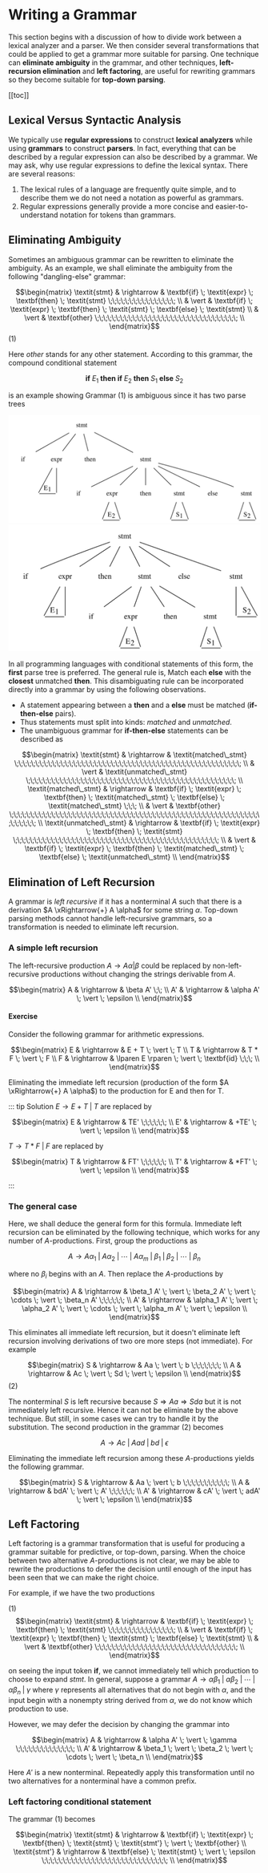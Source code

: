 # Writing a Grammar
This section begins with a discussion of how to divide work between a lexical analyzer and a parser. We then consider several transformations that could be applied to get a grammar more suitable for parsing. One technique can **eliminate ambiguity** in the grammar, and other techniques, **left-recursion elimination** and **left factoring**, are useful for rewriting grammars so they become suitable for **top-down parsing**.

[[toc]]

## Lexical Versus Syntactic Analysis
We typically use **regular expressions** to construct **lexical analyzers** while using **grammars** to construct **parsers**. In fact, everything that can be described by a regular expression can also be described by a grammar. We may ask, why use regular expressions to define the lexical syntax. There are several reasons:

1. The lexical rules of a language are frequently quite simple, and to describe them we do not need a notation as powerful as grammars.
1. Regular expressions generally provide a more concise and easier-to-understand notation for tokens than grammars.

## Eliminating Ambiguity
Sometimes an ambiguous grammar can be rewritten to eliminate the ambiguity. As an example, we shall eliminate the ambiguity from the following "dangling-else" grammar:

$$\begin{matrix}
\textit{stmt}   & \rightarrow   & \textbf{if} \; \textit{expr} \; \textbf{then} \; \textit{stmt} \;\;\;\;\;\;\;\;\;\;\;\;\;\;\;\; \\
                & \vert         & \textbf{if} \; \textit{expr} \; \textbf{then} \; \textit{stmt} \; \textbf{else} \; \textit{stmt} \\
                & \vert         & \textbf{other} \;\;\;\;\;\;\;\;\;\;\;\;\;\;\;\;\;\;\;\;\;\;\;\;\;\;\;\;\;\;\;\;\;\; \\
\end{matrix}$$ (1)

Here $other$ stands for any other statement. According to this grammar, the compound conditional statement

$$\textbf{if} \; E_1 \; \textbf{then} \; \textbf{if} \; E_2 \; \textbf{then} \; S_1 \; \textbf{else} \; S_2$$

is an example showing Grammar (1) is ambiguous since it has two parse trees

![ambiguity-1](../assets/graphs/syntax-analysis/writing-a-grammar/svg/ambiguity-1.svg)
![ambiguity-2](../assets/graphs/syntax-analysis/writing-a-grammar/svg/ambiguity-2.svg)

In all programming languages with conditional statements of this form, the **first** parse tree is preferred. The general rule is, Match each $\textbf{else}$ with the **closest** unmatched $\textbf{then}$. This disambiguating rule can be incorporated directly into a grammar by using the following observations.

- A statement appearing between a $\textbf{then}$ and a $\textbf{else}$ must be matched ($\textbf{if-then-else}$ pairs).
- Thus statements must split into kinds: $\textit{matched}$ and $\textit{unmatched}$.
- The unambiguous grammar for $\textbf{if-then-else}$ statements can be described as 

$$\begin{matrix}
\textit{stmt}               & \rightarrow   & \textit{matched\_stmt} \;\;\;\;\;\;\;\;\;\;\;\;\;\;\;\;\;\;\;\;\;\;\;\;\;\;\;\;\;\;\;\;\;\;\;\;\;\;\;\;\;\;\;\;\;\;\;\;\;\;\;\;\;\; \\
                            & \vert         & \textit{unmatched\_stmt} \;\;\;\;\;\;\;\;\;\;\;\;\;\;\;\;\;\;\;\;\;\;\;\;\;\;\;\;\;\;\;\;\;\;\;\;\;\;\;\;\;\;\;\;\;\;\;\;\;\; \\
\textit{matched\_stmt}      & \rightarrow   & \textbf{if} \; \textit{expr} \; \textbf{then} \; \textit{matched\_stmt} \; \textbf{else} \; \textit{matched\_stmt} \;\;\; \\
                            & \vert         & \textbf{other} \;\;\;\;\;\;\;\;\;\;\;\;\;\;\;\;\;\;\;\;\;\;\;\;\;\;\;\;\;\;\;\;\;\;\;\;\;\;\;\;\;\;\;\;\;\;\;\;\;\;\;\;\;\;\;\;\;\;\;\;\;\;\;\;\;\; \\
\textit{unmatched\_stmt}    & \rightarrow   & \textbf{if} \; \textit{expr} \; \textbf{then} \; \textit{stmt} \;\;\;\;\;\;\;\;\;\;\;\;\;\;\;\;\;\;\;\;\;\;\;\;\;\;\;\;\;\;\;\;\;\;\;\;\;\;\;\;\;\;\;\;\;\;\;\;\; \\
                            & \vert         & \textbf{if} \; \textit{expr} \; \textbf{then} \; \textit{matched\_stmt} \; \textbf{else} \; \textit{unmatched\_stmt} \\
\end{matrix}$$

## Elimination of Left Recursion
A grammar is *left recursive* if it has a nonterminal $A$ such that there is a derivation $A \xRightarrow{+} A \alpha$ for some string $\alpha$. Top-down parsing methods cannot handle left-recursive grammars, so a transformation is needed to eliminate left recursion.

### A simple left recursion
The left-recursive production $A \rightarrow A \alpha \vert \beta$ could be replaced by non-left-recursive productions without changing the strings derivable from $A$.

$$\begin{matrix}
A  & \rightarrow & \beta A' \;\; \\
A' & \rightarrow & \alpha A' \; \vert \; \epsilon \\
\end{matrix}$$

#### Exercise
Consider the following grammar for arithmetic expressions.

$$\begin{matrix}
E & \rightarrow & E + T \; \vert \; T \\
T & \rightarrow & T * F \; \vert \; F \\
F & \rightarrow & \lparen E \rparen \; \vert \; \textbf{id} \;\;\; \\
\end{matrix}$$

Eliminating the immediate left recursion (production of the form $A \xRightarrow{+} A \alpha$) to the production for E and then for T.

::: tip Solution
$E \rightarrow E + T \; \vert \; T$ are replaced by

$$\begin{matrix}
E  & \rightarrow & TE' \;\;\;\;\;\; \\
E' & \rightarrow & +TE' \; \vert \; \epsilon \\
\end{matrix}$$

$T \rightarrow T * F \; \vert \; F$ are replaced by

$$\begin{matrix}
T  & \rightarrow & FT' \;\;\;\;\;\; \\
T' & \rightarrow & *FT' \; \vert \; \epsilon \\
\end{matrix}$$

:::

### The general case
Here, we shall deduce the general form for this formula. Immediate left recursion can be eliminated by the following technique, which works for any number of $A$-productions. First, group the productions as

$$A \rightarrow A \alpha_1 \; \vert \; A \alpha_2 \; \vert \; \cdots \; \vert \; A \alpha_m \; \vert \; \beta_1 \; \vert \; \beta_2 \; \vert \; \cdots \; \vert \; \beta_n$$

where no $\beta_i$ begins with an $A$. Then replace the $A$-productions by

$$\begin{matrix}
A  & \rightarrow & \beta_1 A' \; \vert \; \beta_2 A' \; \vert \; \cdots \; \vert \; \beta_n A' \;\;\;\;\;\; \\
A' & \rightarrow & \alpha_1 A' \; \vert \; \alpha_2 A' \; \vert \; \cdots \; \vert \; \alpha_m A' \; \vert \; \epsilon \\
\end{matrix}$$

This eliminates all immediate left recursion, but it doesn't eliminate left recursion involving derivations of two ore more steps (not immediate). For example

$$\begin{matrix}
S & \rightarrow & Aa \; \vert \; b \;\;\;\;\;\;\; \\
A & \rightarrow & Ac \; \vert \; Sd \; \vert \; \epsilon \\
\end{matrix}$$ (2)

The nonterminal $S$ is left recursive because $S \Rightarrow Aa \Rightarrow Sda$ but it is not immediately left recursive. Hence it can not be eliminate by the above technique. But still, in some cases we can try to handle it by the substitution. The second production in the grammar (2) becomes

$$A \rightarrow Ac \; \vert \; Aad \; \vert \; bd \; \vert \; \epsilon$$

Eliminating the immediate left recursion among these $A$-productions yields the
following grammar.

$$\begin{matrix}
S  & \rightarrow & Aa \; \vert \; b \;\;\;\;\;\;\;\;\;\;\; \\
A  & \rightarrow & bdA' \; \vert \; A' \;\;\;\;\;\; \\
A' & \rightarrow & cA' \; \vert \; adA' \; \vert \; \epsilon \\
\end{matrix}$$

## Left Factoring
Left factoring is a grammar transformation that is useful for producing a grammar suitable for predictive, or top-down, parsing. When the choice between two alternative $A$-productions is not clear, we may be able to rewrite the productions to defer the decision until enough of the input has been seen that we can make the right choice.

For example, if we have the two productions

(1)
$$\begin{matrix}
\textit{stmt}   & \rightarrow   & \textbf{if} \; \textit{expr} \; \textbf{then} \; \textit{stmt} \;\;\;\;\;\;\;\;\;\;\;\;\;\;\;\; \\
                & \vert         & \textbf{if} \; \textit{expr} \; \textbf{then} \; \textit{stmt} \; \textbf{else} \; \textit{stmt} \\
                & \vert         & \textbf{other} \;\;\;\;\;\;\;\;\;\;\;\;\;\;\;\;\;\;\;\;\;\;\;\;\;\;\;\;\;\;\;\;\;\; \\
\end{matrix}$$

on seeing the input token $\textbf{if}$, we cannot immediately tell which production to choose to expand $\textit{stmt}$. In general, suppose a grammar $A \rightarrow \alpha \beta_1 \; \vert \; \alpha \beta_2 \; \vert \; \cdots \; \vert \; \alpha \beta_n \; \vert \; \gamma$ where $\gamma$ represents all alternatives that do not begin with $\alpha$, and the input begin with a nonempty string derived from $\alpha$, we do not know which production to use.

However, we may defer the decision by changing the grammar into

$$\begin{matrix}
A  & \rightarrow & \alpha A' \; \vert \; \gamma \;\;\;\;\;\;\;\;\;\;\;\;\;\; \\
A' & \rightarrow & \beta_1 \; \vert \; \beta_2 \; \vert \; \cdots \; \vert \; \beta_n \\
\end{matrix}$$

Here $A'$ is a new nonterminal. Repeatedly apply this transformation until no two alternatives for a nonterminal have a common prefix.

### Left factoring conditional statement

The grammar (1) becomes

$$\begin{matrix}
\textit{stmt}   & \rightarrow   & \textbf{if} \; \textit{expr} \; \textbf{then} \; \textit{stmt} \; \textit{stmt'} \; \vert \; \textbf{other} \\
\textit{stmt'}  & \rightarrow   & \textbf{else} \; \textit{stmt} \; \vert \; \epsilon \;\;\;\;\;\;\;\;\;\;\;\;\;\;\;\;\;\;\;\;\;\;\;\;\;\;\;\;\;\; \\
\end{matrix}$$



